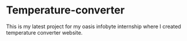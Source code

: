 # Temperature-converter
This is my latest project for my oasis infobyte internship where I created temperature converter website.
